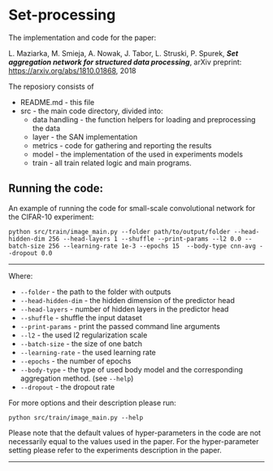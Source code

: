 # Set-processing

The implementation and code for the paper:  

L. Maziarka, M. Smieja, A. Nowak, J. Tabor, L. Struski, P. Spurek, ***Set aggregation network for structured data processing***,
arXiv preprint: https://arxiv.org/abs/1810.01868, 2018
  
  
The reposiory consists of 
  - README.md - this file
  - src - the main code directory, divided into:
    - data handling - the function helpers for loading and preprocessing the data
    - layer - the SAN implementation
    - metrics - code for gathering and reporting the results
    - model - the implementation of the used in experiments models
    - train - all train related logic and main programs.
    
## Running the code:

An example of running the code for small-scale convolutional network for the CIFAR-10 experiment: 

`python src/train/image_main.py --folder path/to/output/folder --head-hidden-dim 256 --head-layers 1 --shuffle --print-params --l2 0.0 --batch-size 256 --learning-rate 1e-3 --epochs 15  --body-type cnn-avg --dropout 0.0`

___

Where:

- `--folder` - the path to the folder with outputs
- `--head-hidden-dim` - the hidden dimension of the predictor head
- `--head-layers` - number of hidden layers in the predictor head
- `--shuffle` - shuffle the input dataset
- `--print-params` - print the passed command line arguments
- `--l2` - the used l2 regularization scale
- `--batch-size` - the size of one batch
- `--learning-rate` - the used learning rate
- `--epochs` - the number of epochs
- `--body-type` - the type of used body model and the corresponding aggregation method. (see `--help`)
- `--dropout` - the dropout rate

For more options and their description please run:

`python src/train/image_main.py --help`

Please note that the default values of hyper-parameters in the code are not necessarily equal to the values used in the paper. For the hyper-parameter setting please refer to the experiments description in the paper. 

____



